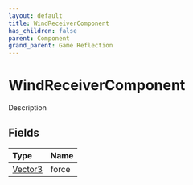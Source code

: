 ```yaml
---
layout: default
title: WindReceiverComponent
has_children: false
parent: Component
grand_parent: Game Reflection
---
```

# WindReceiverComponent
Description 

## Fields
| Type | Name |
|:-------------|:--------------|
| [Vector3](/game-reflection/classes/vector3.md) | force |
